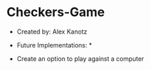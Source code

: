 # Checkers-Game
- Created by: Alex Kanotz

* Future Implementations: *
- Create an option to play against a computer
